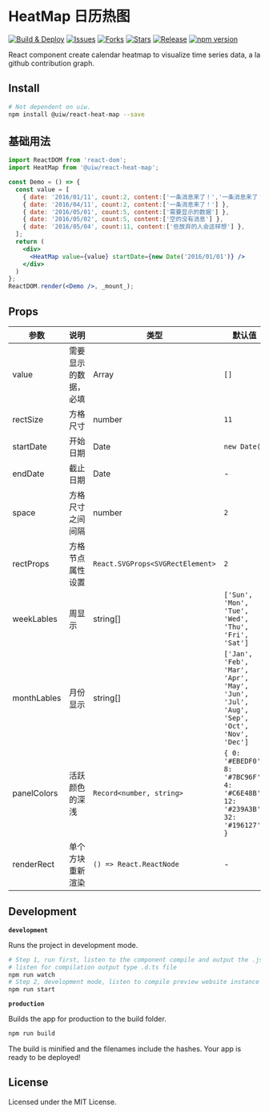HeatMap 日历热图
===

[![Build & Deploy](https://github.com/uiwjs/react-heat-map/workflows/Build%20&%20Deploy/badge.svg)](https://github.com/uiwjs/react-heat-map/actions)
[![Issues](https://img.shields.io/github/issues/uiwjs/react-heat-map.svg)](https://github.com/uiwjs/react-heat-map/issues)
[![Forks](https://img.shields.io/github/forks/uiwjs/react-heat-map.svg)](https://github.com/uiwjs/react-heat-map/network)
[![Stars](https://img.shields.io/github/stars/uiwjs/react-heat-map.svg)](https://github.com/uiwjs/react-heat-map/stargazers)
[![Release](https://img.shields.io/github/release/uiwjs/react-heat-map)](https://github.com/uiwjs/react-heat-map/releases)
[![npm version](https://img.shields.io/npm/v/@uiw/react-heat-map.svg)](https://www.npmjs.com/package/@uiw/react-heat-map)

React component create calendar heatmap to visualize time series data, a la github contribution graph.

## Install

```bash
# Not dependent on uiw.
npm install @uiw/react-heat-map --save
```

## 基础用法

<!--rehype:bgWhite=true&codeSandbox=true&codePen=true-->
```jsx
import ReactDOM from 'react-dom';
import HeatMap from '@uiw/react-heat-map';

const Demo = () => {
  const value = [
    { date: '2016/01/11', count:2, content:['一条消息来了！','一条消息来了！'] },
    { date: '2016/04/11', count:2, content:['一条消息来了！'] },
    { date: '2016/05/01', count:5, content:['需要显示的数据'] },
    { date: '2016/05/02', count:5, content:['空的没有消息'] },
    { date: '2016/05/04', count:11, content:['些放弃的人会这样想'] },
  ];
  return (
    <div>
      <HeatMap value={value} startDate={new Date('2016/01/01')} />
    </div>
  )
};
ReactDOM.render(<Demo />, _mount_);
```

## Props

| 参数 | 说明 | 类型 | 默认值 |
|--------- |-------- |--------- |-------- |
| value | 需要显示的数据，必填 | Array | `[]` |
| rectSize | 方格尺寸 | number | `11` |
| startDate | 开始日期 | Date | `new Date()` |
| endDate | 截止日期 | Date | - |
| space | 方格尺寸之间间隔 | number | `2` | 
| rectProps | 方格节点属性设置 | `React.SVGProps<SVGRectElement>` | `2` |
| weekLables | 周显示 | string[] | `['Sun', 'Mon', 'Tue', 'Wed', 'Thu', 'Fri', 'Sat']` | 
| monthLables | 月份显示 | string[] | `['Jan', 'Feb', 'Mar', 'Apr', 'May', 'Jun', 'Jul', 'Aug', 'Sep', 'Oct', 'Nov', 'Dec']` | 
| panelColors | 活跃颜色的深浅 | `Record<number, string>` | `{ 0: '#EBEDF0', 8: '#7BC96F', 4: '#C6E48B', 12: '#239A3B', 32: '#196127' }` | 
| renderRect | 单个方块重新渲染 | `() => React.ReactNode` | - |
## Development

**`development`**

Runs the project in development mode.  

```bash
# Step 1, run first, listen to the component compile and output the .js file
# listen for compilation output type .d.ts file
npm run watch
# Step 2, development mode, listen to compile preview website instance
npm run start
```

**`production`**

Builds the app for production to the build folder.

```bash
npm run build
```

The build is minified and the filenames include the hashes.
Your app is ready to be deployed!


## License

Licensed under the MIT License.

